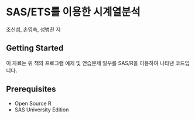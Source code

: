 # SAS/ETS를 이용한 시계열분석

조신섭, 손영숙, 성병찬 저

## Getting Started

이 자료는 위 책의 프로그램 예제 및 연습문제 일부를 SAS/R을 이용하여 나타낸 코드입니다.

## Prerequisites

- Open Source R
- SAS University Edition
